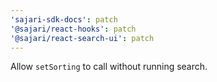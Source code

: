 ```yaml
---
'sajari-sdk-docs': patch
'@sajari/react-hooks': patch
'@sajari/react-search-ui': patch
---
```


Allow `setSorting` to call without running search.
